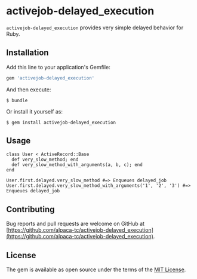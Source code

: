 # activejob-delayed_execution

`activejob-delayed_execution` provides very simple delayed behavior for Ruby.

## Installation

Add this line to your application's Gemfile:

```ruby
gem 'activejob-delayed_execution'
```

And then execute:

    $ bundle

Or install it yourself as:

    $ gem install activejob-delayed_execution

## Usage

```
class User < ActiveRecord::Base
  def very_slow_method; end
  def very_slow_method_with_arguments(a, b, c); end
end

User.first.delayed.very_slow_method #=> Enqueues delayed_job
User.first.delayed.very_slow_method_with_arguments('1', '2', '3') #=> Enqueues delayed_job
```

## Contributing

Bug reports and pull requests are welcome on GitHub at [https://github.com/alpaca-tc/activejob-delayed_execution](https://github.com/alpaca-tc/activejob-delayed_execution). 

## License

The gem is available as open source under the terms of the [MIT License](http://opensource.org/licenses/MIT).
